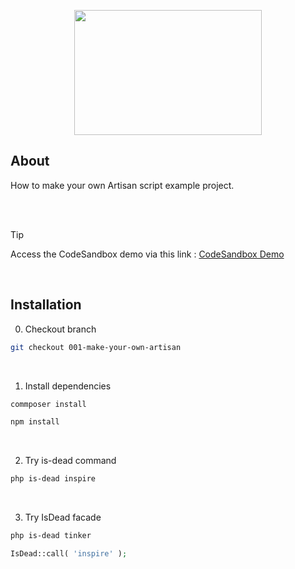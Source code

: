 <p align="center"><img src="https://raw.githubusercontent.com/capsulescodes/articles/main/capsules-articles-image.svg" width="300px" height="200px" /></p>


## About

How to make your own Artisan script example project.

<br>
<br>

> [!TIP]
> Access the CodeSandbox demo via this link : [CodeSandbox Demo](https://codesandbox.io/p/devbox/snowy-cdn-rflxtw)
<br>

## Installation

0. Checkout branch

```bash
git checkout 001-make-your-own-artisan
```

<br>

1. Install dependencies

```bash
commposer install

npm install
```

<br>

2. Try is-dead command

```bash
php is-dead inspire
```


<br>

3. Try IsDead facade

```bash
php is-dead tinker
```
```php
IsDead::call( 'inspire' );
```
